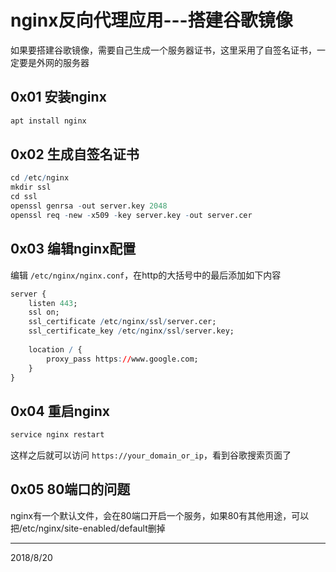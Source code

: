 # nginx反向代理应用---搭建谷歌镜像

如果要搭建谷歌镜像，需要自己生成一个服务器证书，这里采用了自签名证书，一定要是外网的服务器  

## 0x01 安装nginx  
```r
apt install nginx
```

## 0x02 生成自签名证书
```r
cd /etc/nginx
mkdir ssl
cd ssl
openssl genrsa -out server.key 2048
openssl req -new -x509 -key server.key -out server.cer
```

## 0x03 编辑nginx配置
编辑 `/etc/nginx/nginx.conf`，在http的大括号中的最后添加如下内容  
```r
server {
    listen 443;
    ssl on;
    ssl_certificate /etc/nginx/ssl/server.cer;
    ssl_certificate_key /etc/nginx/ssl/server.key;
    
    location / {
        proxy_pass https://www.google.com;    
    }    
}
```

## 0x04 重启nginx
```r
service nginx restart
```
这样之后就可以访问 `https://your_domain_or_ip`，看到谷歌搜索页面了  

## 0x05 80端口的问题
nginx有一个默认文件，会在80端口开启一个服务，如果80有其他用途，可以把/etc/nginx/site-enabled/default删掉  


---
2018/8/20  
